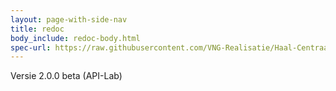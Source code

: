 ```yaml
---
layout: page-with-side-nav
title: redoc
body_include: redoc-body.html
spec-url: https://raw.githubusercontent.com/VNG-Realisatie/Haal-Centraal-BRP-bevragen/v2.0.0beta1/specificatie/genereervariant/openapi.yaml
---
```

Versie 2.0.0 beta (API-Lab)
<redoc spec-url='{{ page.spec-url}}'></redoc>
